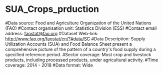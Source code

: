 # SUA_Crops_prduction
#Data source: Food and Agriculture Organization of the United Nations (FAO)
#Contact organisation unit: Statistics Division (ESS)
#Contact email address: faostat@fao.org
#Dataset Web-link: http://www.fao.org/faostat/en/?#data/SC
#Data Description: Supply Utilization Accounts (SUA) and Food Balance Sheet present a comprehensive picture of the pattern of a country's food supply during a specified reference period.
#Sector coverage: Most crop and livestock products, including processed products, under agricultural activity.
#Time coverage: 2014 - 2018
#Data format: Wide
